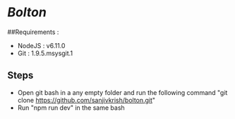 # _Bolton_

##Requirements :
- NodeJS      : v6.11.0
- Git         : 1.9.5.msysgit.1

## Steps
- Open git bash in a any empty folder and run the following command
  "git clone https://github.com/sanjivkrish/bolton.git"
- Run "npm run dev" in the same bash
